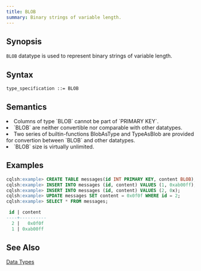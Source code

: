 ```yaml
---
title: BLOB
summary: Binary strings of variable length.
---
```

<style>
table {
  float: left;
}
#psyn {
  text-indent: 50px;
}
#ptodo {
  color: red
}
</style>

## Synopsis

`BLOB` datatype is used to represent binary strings of variable length.

## Syntax

```
type_specification ::= BLOB
```

## Semantics

<li>Columns of type `BLOB` cannot be part of `PRIMARY KEY`.</li>
<li>`BLOB` are neither convertible nor comparable with other datatypes.</li>
<li>Two series of builtin-functions BlobAsType and TypeAsBlob are provided for convertion between `BLOB` and other datatypes.</li>
<li>`BLOB` size is virtually unlimited.</li>

## Examples

``` sql
cqlsh:example> CREATE TABLE messages(id INT PRIMARY KEY, content BLOB);
cqlsh:example> INSERT INTO messages (id, content) VALUES (1, 0xab00ff);
cqlsh:example> INSERT INTO messages (id, content) VALUES (2, 0x);
cqlsh:example> UPDATE messages SET content = 0x0f0f WHERE id = 2;
cqlsh:example> SELECT * FROM messages;

 id | content
----+----------
  2 |   0x0f0f
  1 | 0xab00ff
```

## See Also

[Data Types](..#datatypes)
